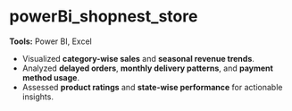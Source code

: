 # powerBi_shopnest_store
**Tools:** Power BI, Excel  
- Visualized **category-wise sales** and **seasonal revenue trends**.  
- Analyzed **delayed orders**, **monthly delivery patterns**, and **payment method usage**.  
- Assessed **product ratings** and **state-wise performance** for actionable insights.
